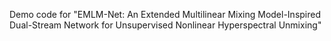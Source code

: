 Demo code for "EMLM-Net: An Extended Multilinear Mixing Model-Inspired Dual-Stream Network for Unsupervised Nonlinear Hyperspectral Unmixing"
